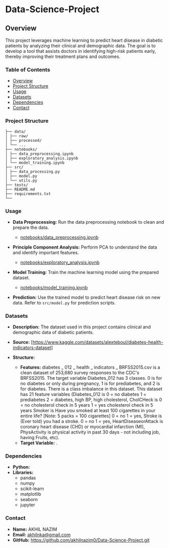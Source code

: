 # Data-Science-Project
## Overview
This project leverages machine learning to predict heart disease in diabetic patients by analyzing their clinical and demographic data. The goal is to develop a tool that assists doctors in identifying high-risk patients early, thereby improving their treatment plans and outcomes.

### Table of Contents
- [Overview](#overview)
- [Project Structure](#project-structure)
- [Usage](#usage)
- [Datasets](#datasets)
- [Dependencies](#dependencies)
- [Contact](#contact)
### Project Structure
~~~
├── data/
│ ├── raw/
│ ├── processed/
│ └── ...
├── notebooks/
│ ├── data_preprocessing.ipynb
│ ├── exploratory_analysis.ipynb
│ └── model_training.ipynb
├── src/
│ ├── data_processing.py
│ ├── model.py
│ └── utils.py
├── tests/
├── README.md
├── requirements.txt
└──
~~~
### Usage

- **Data Preprocessing:** Run the data preprocessing notebook to clean and prepare the data.
  - [notebooks/data_preprocessing.ipynb](notebooks/data_preprocessing.ipynb)

- **Principle Component Analysis:** Perform PCA to understand the data and identify important features.
  - [notebooks/exploratory_analysis.ipynb](notebooks/exploratory_analysis.ipynb)

- **Model Training:** Train the machine learning model using the prepared dataset.
  - [notebooks/model_training.ipynb](notebooks/model_training.ipynb)

- **Prediction:** Use the trained model to predict heart disease risk on new data. Refer to `src/model.py` for prediction scripts.
### Datasets

- **Description:** The dataset used in this project contains clinical and demographic data of diabetic patients.
- **Source:** [https://www.kaggle.com/datasets/alexteboul/diabetes-health-indicators-dataset]

- **Structure:** 
  - **Features:** diabetes _ 012 _ health _ indicators _ BRFSS2015.csv is a clean dataset of 253,680 survey responses to the CDC's BRFSS2015. The target variable Diabetes_012 has 3 classes. 0 is for no diabetes or only during pregnancy, 1 is for prediabetes, and 2 is for diabetes. There is a class imbalance in this dataset. This dataset has 21 feature variables (Diabetes_012 is 0 = no diabetes 1 = prediabetes 2 = diabetes, high BP, high cholesterol, CholCHeck is 0 = no cholesterol check in 5 years 1 = yes cholesterol check in 5 years Smoker is Have you smoked at least 100 cigarettes in your entire life? [Note: 5 packs = 100 cigarettes] 0 = no 1 = yes, Stroke is (Ever told) you had a stroke. 0 = no 1 = yes, HeartDiseaseorAttack is coronary heart disease (CHD) or myocardial infarction (MI), PhysActivity is physical activity in past 30 days - not including job, having Fruits, etc).
  - **Target Variable:** .

### Dependencies

- **Python:**
- **Libraries:**
  - pandas
  - numpy
  - scikit-learn
  - matplotlib
  - seaborn
  - jupyter
    
### Contact
- **Name:** AKHIL NAZIM
- **Email:** akhilnka@gmail.com
- **GitHub:** https://github.com/akhilnazim0/Data-Science-Project.git


